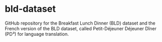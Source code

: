 # bld-dataset

GitHub repository for the Breakfast Lunch Dinner (BLD) dataset and the French version of the BLD dataset, called Petit-Déjeuner Déjeuner Dîner (PD³) for language translation.
